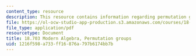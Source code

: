 ```yaml
---
content_type: resource
description: This resource contains information regarding permutation groups.
file: https://ol-ocw-studio-app-production.s3.amazonaws.com/courses/18-703-modern-algebra-spring-2013/1216f598a733ff16876a797b6174bb7b_MIT18_703S13_pra_l_5.pdf
file_type: application/pdf
resourcetype: Document
title: 18.703 Modern Algebra, Permutation groups
uid: 1216f598-a733-ff16-876a-797b6174bb7b
---
```

